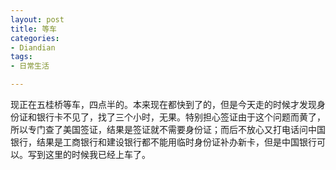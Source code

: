 ```yaml
---
layout: post
title: 等车
categories:
- Diandian
tags:
- 日常生活

---
```

现正在五桂桥等车，四点半的。本来现在都快到了的，但是今天走的时候才发现身份证和银行卡不见了，找了三个小时，无果。特别担心签证由于这个问题而黄了，所以专门查了美国签证，结果是签证就不需要身份证；而后不放心又打电话问中国银行，结果是工商银行和建设银行都不能用临时身份证补办新卡，但是中国银行可以。写到这里的时候我已经上车了。
